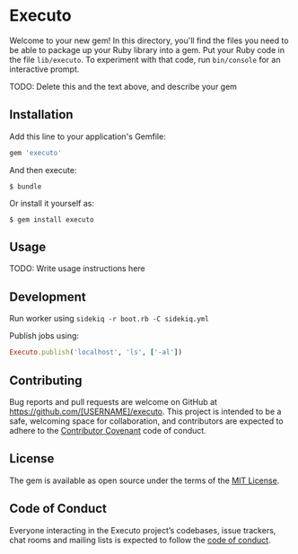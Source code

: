 # Executo

Welcome to your new gem! In this directory, you'll find the files you need to be able to package up your Ruby library into a gem. Put your Ruby code in the file `lib/executo`. To experiment with that code, run `bin/console` for an interactive prompt.

TODO: Delete this and the text above, and describe your gem

## Installation

Add this line to your application's Gemfile:

```ruby
gem 'executo'
```

And then execute:

    $ bundle

Or install it yourself as:

    $ gem install executo

## Usage

TODO: Write usage instructions here

## Development

Run worker using `sidekiq -r boot.rb -C sidekiq.yml`

Publish jobs using:
```ruby
Executo.publish('localhost', 'ls', ['-al'])
```

## Contributing

Bug reports and pull requests are welcome on GitHub at https://github.com/[USERNAME]/executo. This project is intended to be a safe, welcoming space for collaboration, and contributors are expected to adhere to the [Contributor Covenant](http://contributor-covenant.org) code of conduct.

## License

The gem is available as open source under the terms of the [MIT License](https://opensource.org/licenses/MIT).

## Code of Conduct

Everyone interacting in the Executo project’s codebases, issue trackers, chat rooms and mailing lists is expected to follow the [code of conduct](https://github.com/[USERNAME]/executo/blob/master/CODE_OF_CONDUCT.md).
